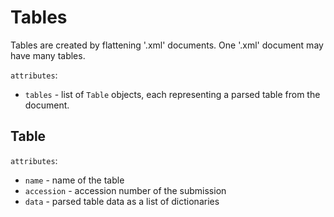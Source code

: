 # Tables

Tables are created by flattening '.xml' documents. One '.xml' document may have many tables.

`attributes`:
- `tables` - list of `Table` objects, each representing a parsed table from the document.

## Table

`attributes`:
- `name` - name of the table
- `accession` - accession number of the submission
- `data` - parsed table data as a list of dictionaries
